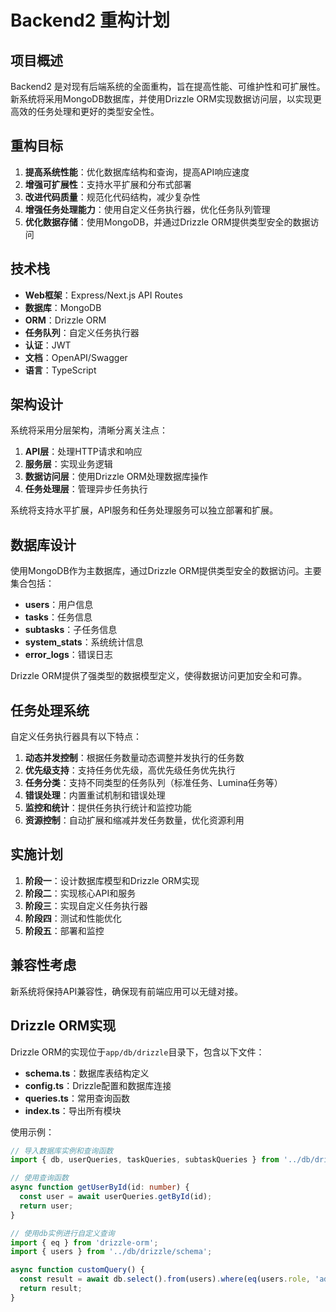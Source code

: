 # Backend2 重构计划

## 项目概述

Backend2 是对现有后端系统的全面重构，旨在提高性能、可维护性和可扩展性。新系统将采用MongoDB数据库，并使用Drizzle ORM实现数据访问层，以实现更高效的任务处理和更好的类型安全性。

## 重构目标

1. **提高系统性能**：优化数据库结构和查询，提高API响应速度
2. **增强可扩展性**：支持水平扩展和分布式部署
3. **改进代码质量**：规范化代码结构，减少复杂性
4. **增强任务处理能力**：使用自定义任务执行器，优化任务队列管理
5. **优化数据存储**：使用MongoDB，并通过Drizzle ORM提供类型安全的数据访问

## 技术栈

- **Web框架**：Express/Next.js API Routes
- **数据库**：MongoDB
- **ORM**：Drizzle ORM
- **任务队列**：自定义任务执行器
- **认证**：JWT
- **文档**：OpenAPI/Swagger
- **语言**：TypeScript

## 架构设计

系统将采用分层架构，清晰分离关注点：

1. **API层**：处理HTTP请求和响应
2. **服务层**：实现业务逻辑
3. **数据访问层**：使用Drizzle ORM处理数据库操作
4. **任务处理层**：管理异步任务执行

系统将支持水平扩展，API服务和任务处理服务可以独立部署和扩展。

## 数据库设计

使用MongoDB作为主数据库，通过Drizzle ORM提供类型安全的数据访问。主要集合包括：

- **users**：用户信息
- **tasks**：任务信息
- **subtasks**：子任务信息
- **system_stats**：系统统计信息
- **error_logs**：错误日志

Drizzle ORM提供了强类型的数据模型定义，使得数据访问更加安全和可靠。

## 任务处理系统

自定义任务执行器具有以下特点：

1. **动态并发控制**：根据任务数量动态调整并发执行的任务数
2. **优先级支持**：支持任务优先级，高优先级任务优先执行
3. **任务分类**：支持不同类型的任务队列（标准任务、Lumina任务等）
4. **错误处理**：内置重试机制和错误处理
5. **监控和统计**：提供任务执行统计和监控功能
6. **资源控制**：自动扩展和缩减并发任务数量，优化资源利用

## 实施计划

1. **阶段一**：设计数据库模型和Drizzle ORM实现
2. **阶段二**：实现核心API和服务
3. **阶段三**：实现自定义任务执行器
4. **阶段四**：测试和性能优化
5. **阶段五**：部署和监控

## 兼容性考虑

新系统将保持API兼容性，确保现有前端应用可以无缝对接。

## Drizzle ORM实现

Drizzle ORM的实现位于`app/db/drizzle`目录下，包含以下文件：

- **schema.ts**：数据库表结构定义
- **config.ts**：Drizzle配置和数据库连接
- **queries.ts**：常用查询函数
- **index.ts**：导出所有模块

使用示例：

```typescript
// 导入数据库实例和查询函数
import { db, userQueries, taskQueries, subtaskQueries } from '../db/drizzle';

// 使用查询函数
async function getUserById(id: number) {
  const user = await userQueries.getById(id);
  return user;
}

// 使用db实例进行自定义查询
import { eq } from 'drizzle-orm';
import { users } from '../db/drizzle/schema';

async function customQuery() {
  const result = await db.select().from(users).where(eq(users.role, 'admin'));
  return result;
}
```
